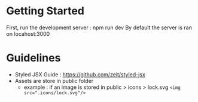 # Getting Started

First, run the development server : npm run dev
By default the server is ran on locahost:3000

# Guidelines
* Styled JSX Guide : https://github.com/zeit/styled-jsx
* Assets are store in public folder
    * example : if an image is stored in public > icons > lock.svg ```<img src=".icons/lock.svg"/>```

